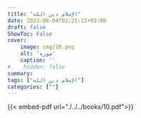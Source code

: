 ```yaml
---
title: "الإسلام دين الله"
date: 2023-06-04T01:21:13+03:00
draft: false
ShowToc: False
cover:
    image: img/10.png
    alt: 'صورة'
    caption: ''
#    hidden: false
summary: 
tags: ["الإسلام دين الله"]
categories: [""]
---
```

{{< embed-pdf url="./../../books/10.pdf">}}


